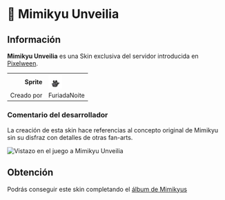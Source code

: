 # 🔖 Mimikyu Unveilia

## Información

**Mimikyu Unveilia** es una Skin exclusiva del servidor introducida en [Pixelween](./).

|||
| ------------------------------: | -------------------------------------------------------------------------------------------------------------------------------------- |
|                      **Sprite** | ![Sprite de Mimikyu Unveilia](../../images/funciones/album/mimikyu/mimiunveilia-sp.png)                                                          |                                                                                                             |
|                      Creado por | FuriadaNoite                                                                                                                 |


### Comentario del desarrollador
La creación de esta skin hace referencias al concepto original de Mimikyu sin su disfraz con detalles de otras fan-arts.

![Vistazo en el juego a Mimikyu Unveilia](../../images/pokemon/pixelween/unveilia-preview.png)

## Obtención

Podrás conseguir este skin completando el [álbum de Mimikyus](../../funciones/album/album_mimikyu.md)
